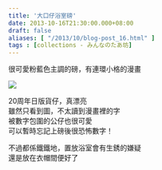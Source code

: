 ```yaml
---
title: '大口仔浴室磅'
date: 2013-10-16T21:30:00.000+08:00
draft: false
aliases: [ "/2013/10/blog-post_16.html" ]
tags : [collections - みんなのたあ坊]
---
```


很可愛粉藍色主調的磅，有連環小格的漫畫  

[![](https://1.bp.blogspot.com/-LN33-kbaLSc/XCRAq64mGSI/AAAAAAAAB7Q/Byx8IpAMQLIcTqTn9blYItxMRPJTtHIRQCLcBGAs/s640/18.jpg)](https://1.bp.blogspot.com/-LN33-kbaLSc/XCRAq64mGSI/AAAAAAAAB7Q/Byx8IpAMQLIcTqTn9blYItxMRPJTtHIRQCLcBGAs/s1600/18.jpg)

20周年日版貨仔，真漂亮  
雖然只看到圖，不太讀到漫畫裡的字  
被數字包圍的公仔也很可愛   
可以暫時忘記上磅後很恐怖數字！  
  
不過都係鐵鐵地，置放浴室會有生銹的嫌疑  
還是放在衣帽間便好了